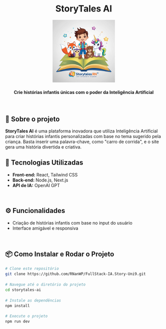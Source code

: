<h1 align="center">StoryTales AI</h1>

<p align="center">
  <img src="./app/Logo.jpg" alt="Logo do StoryTales AI" width="200">
</p>

<h4 align="center">Crie histórias infantis únicas com o poder da Inteligência Artificial</h4>

<p align="center">
  <a href="https://github.com/RNanWP/FullStack-IA.Story-Uni9">
    <!-- <img alt="GitHub" src="https://img.shields.io/badge/GitHub-Repository-blue"> -->
  </a>
</p>

<br>

## 📖 Sobre o projeto

<strong>StoryTales AI</strong> é uma plataforma inovadora que utiliza Inteligência Artificial para criar histórias infantis personalizadas com base no tema sugerido pela criança. Basta inserir uma palavra-chave, como "carro de corrida", e o site gera uma história divertida e criativa.

## 🚀 Tecnologias Utilizadas

<ul>
  <li><strong>Front-end:</strong> React, Tailwind CSS</li>
  <li><strong>Back-end:</strong> Node.js, Next.js</li>
  <li><strong>API de IA:</strong> OpenAI GPT</li>
  <!--<li><strong>Banco de Dados:</strong> MongoDB</li>-->
</ul>

<br>

## ⚙️ Funcionalidades

- Criação de histórias infantis com base no input do usuário
- Interface amigável e responsiva
<!-- - Possibilidade de salvar histórias favoritas -->
<!-- - Compartilhamento de histórias via redes sociais -->

<br>

## 📦 Como Instalar e Rodar o Projeto

```bash
# Clone este repositório
git clone https://github.com/RNanWP/FullStack-IA.Story-Uni9.git

# Navegue até o diretório do projeto
cd storytales-ai

# Instale as dependências
npm install

# Execute o projeto
npm run dev
